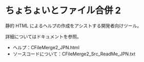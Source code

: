 # ちょちょいとファイル合併 2

静的 HTML によるヘルプの作成をアシストする開発者向けツール。

詳細についてはドキュメントを参照。

- ヘルプ：CFileMerge2_JPN.html
- ソースコードについて：CFileMerge2_Src_ReadMe_JPN.txt
